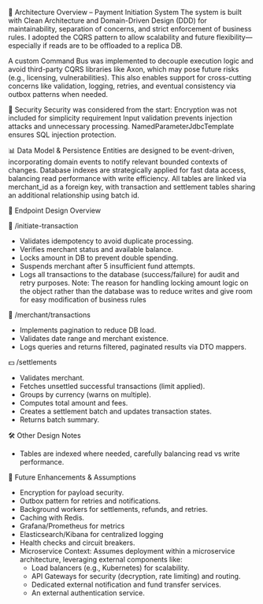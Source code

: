 🧠 Architecture Overview – Payment Initiation System
The system is built with Clean Architecture and Domain-Driven Design (DDD) for maintainability, 
separation of concerns, and strict enforcement of business rules. I adopted the CQRS pattern 
to allow scalability and future flexibility—especially if reads are to be offloaded to a replica DB.

A custom Command Bus was implemented to decouple execution logic and avoid third-party CQRS libraries 
like Axon, which may pose future risks (e.g., licensing, vulnerabilities). This also enables support 
for cross-cutting concerns like validation, logging, retries, and eventual consistency via outbox 
patterns when needed.

🔐 Security 
Security was considered from the start:
Encryption was not included for simplicity requirement
Input validation prevents injection attacks and unnecessary processing.
NamedParameterJdbcTemplate ensures SQL injection protection.

📊 Data Model & Persistence
Entities are designed to be event-driven, incorporating domain events to notify relevant bounded 
contexts of changes. Database indexes are strategically applied for fast data access, balancing 
read performance with write efficiency. All tables are linked via merchant_id as a foreign key, 
with transaction and settlement tables sharing an additional relationship using batch id.

🧾 Endpoint Design Overview

🚀 /initiate-transaction
- Validates idempotency to avoid duplicate processing.
- Verifies merchant status and available balance.
- Locks amount in DB to prevent double spending.
- Suspends merchant after 5 insufficient fund attempts.
- Logs all transactions to the database (success/failure) for audit and retry purposes.
Note: The reason for handling locking amount logic on the object rather than the database was to reduce writes
and give room for easy modification of business rules 


📄 /merchant/transactions
- Implements pagination to reduce DB load.
- Validates date range and merchant existence.
- Logs queries and returns filtered, paginated results via DTO mappers.

💵 /settlements
- Validates merchant.
- Fetches unsettled successful transactions (limit applied).
- Groups by currency (warns on multiple).
- Computes total amount and fees.
- Creates a settlement batch and updates transaction states.
- Returns batch summary.

🛠️ Other Design Notes
- Tables are indexed where needed, carefully balancing read vs write performance.

🧩 Future Enhancements & Assumptions
- Encryption for payload security.
- Outbox pattern for retries and notifications.
- Background workers for settlements, refunds, and retries.
- Caching with Redis.
- Grafana/Prometheus for metrics
- Elasticsearch/Kibana for centralized logging
- Health checks and circuit breakers.
- Microservice Context: Assumes deployment within a microservice architecture, leveraging external components like:
  - Load balancers (e.g., Kubernetes) for scalability.
  - API Gateways for security (decryption, rate limiting) and routing.
  - Dedicated external notification and fund transfer services.
  - An external authentication service.
